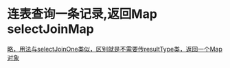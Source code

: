 # 连表查询一条记录,返回Map selectJoinMap

[略，用法与selectJoinOne类似，区别就是不需要传resultType类，返回一个Map对象](./selectJoinOne.html)
